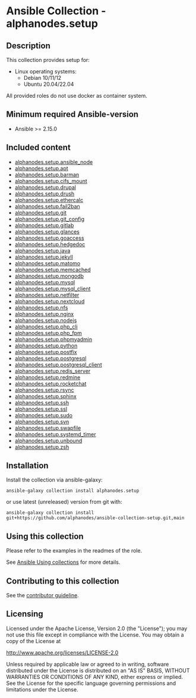 # Ansible Collection - alphanodes.setup

## Description

This collection provides setup for:

- Linux operating systems:
  - Debian 10/11/12
  - Ubuntu 20.04/22.04

All provided roles do not use docker as container system.

## Minimum required Ansible-version

- Ansible >= 2.15.0

## Included content

- [alphanodes.setup.ansible_node](roles/ansible_node/)
- [alphanodes.setup.apt](roles/apt/)
- [alphanodes.setup.barman](roles/barman/)
- [alphanodes.setup.cifs_mount](roles/cifs_mount/)
- [alphanodes.setup.drupal](roles/drupal/)
- [alphanodes.setup.drush](roles/drush/)
- [alphanodes.setup.ethercalc](roles/ethercalc/)
- [alphanodes.setup.fail2ban](roles/fail2ban/)
- [alphanodes.setup.git](roles/git/)
- [alphanodes.setup.git_config](roles/git_config/)
- [alphanodes.setup.gitlab](roles/gitlab/)
- [alphanodes.setup.glances](roles/glances/)
- [alphanodes.setup.goaccess](roles/goaccess/)
- [alphanodes.setup.hedgedoc](roles/hedgedoc/)
- [alphanodes.setup.java](roles/java/)
- [alphanodes.setup.jekyll](roles/jekyll/)
- [alphanodes.setup.matomo](roles/matomo/)
- [alphanodes.setup.memcached](roles/memcached/)
- [alphanodes.setup.mongodb](roles/mongodb/)
- [alphanodes.setup.mysql](roles/mysql/)
- [alphanodes.setup.mysql_client](roles/mysql_client/)
- [alphanodes.setup.netfilter](roles/netfilter/)
- [alphanodes.setup.nextcloud](roles/nextcloud/)
- [alphanodes.setup.nfs](roles/nfs/)
- [alphanodes.setup.nginx](roles/nginx/)
- [alphanodes.setup.nodejs](roles/nodejs/)
- [alphanodes.setup.php_cli](roles/php_cli/)
- [alphanodes.setup.php_fpm](roles/php_fpm/)
- [alphanodes.setup.phpmyadmin](roles/phpmyadmin/)
- [alphanodes.setup.python](roles/python/)
- [alphanodes.setup.postfix](roles/postfix/)
- [alphanodes.setup.postgresql](roles/postgresql/)
- [alphanodes.setup.postgresql_client](roles/postgresql_client/)
- [alphanodes.setup.redis_server](roles/redis_server/)
- [alphanodes.setup.redmine](roles/redmine/)
- [alphanodes.setup.rocketchat](roles/rocketchat/)
- [alphanodes.setup.rsync](roles/rsync/)
- [alphanodes.setup.sphinx](roles/sphinx/)
- [alphanodes.setup.ssh](roles/ssh/)
- [alphanodes.setup.ssl](roles/ssl/)
- [alphanodes.setup.sudo](roles/sudo/)
- [alphanodes.setup.svn](roles/svn/)
- [alphanodes.setup.swapfile](roles/swapfile/)
- [alphanodes.setup.systemd_timer](roles/systemd_timer/)
- [alphanodes.setup.unbound](roles/unbound/)
- [alphanodes.setup.zsh](roles/zsh/)

## Installation

Install the collection via ansible-galaxy:

`ansible-galaxy collection install alphanodes.setup`

or use latest (unreleased) version from git with:

`ansible-galaxy collection install git+https://github.com/alphanodes/ansible-collection-setup.git,main`

## Using this collection

Please refer to the examples in the readmes of the role.

See [Ansible Using collections](https://docs.ansible.com/ansible/latest/user_guide/collections_using.html) for more details.

## Contributing to this collection

See the [contributor guideline](CONTRIBUTING.md).

## Licensing

Licensed under the Apache License, Version 2.0 (the "License"); you may not use this file except in compliance with the License. You may obtain a copy of the License at

<http://www.apache.org/licenses/LICENSE-2.0>

Unless required by applicable law or agreed to in writing, software distributed under the License is distributed on an "AS IS" BASIS, WITHOUT WARRANTIES OR CONDITIONS OF ANY KIND, either express or implied. See the License for the specific language governing permissions and limitations under the License.
